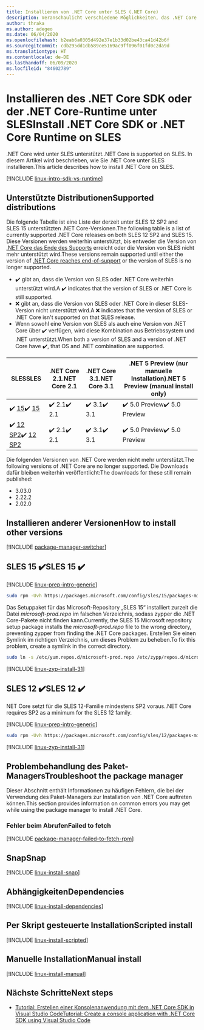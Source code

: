 ```yaml
---
title: Installieren von .NET Core unter SLES (.NET Core)
description: Veranschaulicht verschiedene Möglichkeiten, das .NET Core SDK und die NET Core-Runtime unter SLES zu installieren.
author: thraka
ms.author: adegeo
ms.date: 06/04/2020
ms.openlocfilehash: b2eab6a0305d492e37e1b33d02be43ca41d42b6f
ms.sourcegitcommit: cdb295dd1db589ce5169ac9ff096f01fd0c2da9d
ms.translationtype: HT
ms.contentlocale: de-DE
ms.lasthandoff: 06/09/2020
ms.locfileid: "84602789"
---
```

# <a name="install-net-core-sdk-or-net-core-runtime-on-sles"></a><span data-ttu-id="c52f4-103">Installieren des .NET Core SDK oder der .NET Core-Runtime unter SLES</span><span class="sxs-lookup"><span data-stu-id="c52f4-103">Install .NET Core SDK or .NET Core Runtime on SLES</span></span>

<span data-ttu-id="c52f4-104">.NET Core wird unter SLES unterstützt.</span><span class="sxs-lookup"><span data-stu-id="c52f4-104">.NET Core is supported on SLES.</span></span> <span data-ttu-id="c52f4-105">In diesem Artikel wird beschrieben, wie Sie .NET Core unter SLES installieren.</span><span class="sxs-lookup"><span data-stu-id="c52f4-105">This article describes how to install .NET Core on SLES.</span></span>

[!INCLUDE [linux-intro-sdk-vs-runtime](includes/linux-intro-sdk-vs-runtime.md)]

## <a name="supported-distributions"></a><span data-ttu-id="c52f4-106">Unterstützte Distributionen</span><span class="sxs-lookup"><span data-stu-id="c52f4-106">Supported distributions</span></span>

<span data-ttu-id="c52f4-107">Die folgende Tabelle ist eine Liste der derzeit unter SLES 12 SP2 and SLES 15 unterstützten .NET Core-Versionen.</span><span class="sxs-lookup"><span data-stu-id="c52f4-107">The following table is a list of currently supported .NET Core releases on both SLES 12 SP2 and SLES 15.</span></span> <span data-ttu-id="c52f4-108">Diese Versionen werden weiterhin unterstützt, bis entweder die Version von [.NET Core das Ende des Supports](https://dotnet.microsoft.com/platform/support/policy/dotnet-core) erreicht oder die Version von SLES nicht mehr unterstützt wird.</span><span class="sxs-lookup"><span data-stu-id="c52f4-108">These versions remain supported until either the version of [.NET Core reaches end-of-support](https://dotnet.microsoft.com/platform/support/policy/dotnet-core) or the version of SLES is no longer supported.</span></span>

- <span data-ttu-id="c52f4-109">✔️ gibt an, dass die Version von SLES oder .NET Core weiterhin unterstützt wird.</span><span class="sxs-lookup"><span data-stu-id="c52f4-109">A ✔️ indicates that the version of SLES or .NET Core is still supported.</span></span>
- <span data-ttu-id="c52f4-110">❌ gibt an, dass die Version von SLES oder .NET Core in dieser SLES-Version nicht unterstützt wird.</span><span class="sxs-lookup"><span data-stu-id="c52f4-110">A ❌ indicates that the version of SLES or .NET Core isn't supported on that SLES release.</span></span>
- <span data-ttu-id="c52f4-111">Wenn sowohl eine Version von SLES als auch eine Version von .NET Core über ✔️ verfügen, wird diese Kombination aus Betriebssystem und .NET unterstützt.</span><span class="sxs-lookup"><span data-stu-id="c52f4-111">When both a version of SLES and a version of .NET Core have ✔️, that OS and .NET combination are supported.</span></span>

| <span data-ttu-id="c52f4-112">SLES</span><span class="sxs-lookup"><span data-stu-id="c52f4-112">SLES</span></span>                   | <span data-ttu-id="c52f4-113">.NET Core 2.1</span><span class="sxs-lookup"><span data-stu-id="c52f4-113">.NET Core 2.1</span></span> | <span data-ttu-id="c52f4-114">.NET Core 3.1</span><span class="sxs-lookup"><span data-stu-id="c52f4-114">.NET Core 3.1</span></span> | <span data-ttu-id="c52f4-115">.NET 5 Preview (nur manuelle Installation)</span><span class="sxs-lookup"><span data-stu-id="c52f4-115">.NET 5 Preview (manual install only)</span></span> |
|------------------------|---------------|---------------|----------------|
| <span data-ttu-id="c52f4-116">✔️ [15](#sles-15-)</span><span class="sxs-lookup"><span data-stu-id="c52f4-116">✔️ [15](#sles-15-)</span></span>     | <span data-ttu-id="c52f4-117">✔️ 2.1</span><span class="sxs-lookup"><span data-stu-id="c52f4-117">✔️ 2.1</span></span>        | <span data-ttu-id="c52f4-118">✔️ 3.1</span><span class="sxs-lookup"><span data-stu-id="c52f4-118">✔️ 3.1</span></span>        | <span data-ttu-id="c52f4-119">✔️ 5.0 Preview</span><span class="sxs-lookup"><span data-stu-id="c52f4-119">✔️ 5.0 Preview</span></span> |
| <span data-ttu-id="c52f4-120">✔️ [12 SP2](#sles-12-)</span><span class="sxs-lookup"><span data-stu-id="c52f4-120">✔️ [12 SP2](#sles-12-)</span></span> | <span data-ttu-id="c52f4-121">✔️ 2.1</span><span class="sxs-lookup"><span data-stu-id="c52f4-121">✔️ 2.1</span></span>        | <span data-ttu-id="c52f4-122">✔️ 3.1</span><span class="sxs-lookup"><span data-stu-id="c52f4-122">✔️ 3.1</span></span>        | <span data-ttu-id="c52f4-123">✔️ 5.0 Preview</span><span class="sxs-lookup"><span data-stu-id="c52f4-123">✔️ 5.0 Preview</span></span> |

<span data-ttu-id="c52f4-124">Die folgenden Versionen von .NET Core werden nicht mehr unterstützt.</span><span class="sxs-lookup"><span data-stu-id="c52f4-124">The following versions of .NET Core are no longer supported.</span></span> <span data-ttu-id="c52f4-125">Die Downloads dafür bleiben weiterhin veröffentlicht:</span><span class="sxs-lookup"><span data-stu-id="c52f4-125">The downloads for these still remain published:</span></span>

- <span data-ttu-id="c52f4-126">3.0</span><span class="sxs-lookup"><span data-stu-id="c52f4-126">3.0</span></span>
- <span data-ttu-id="c52f4-127">2.2</span><span class="sxs-lookup"><span data-stu-id="c52f4-127">2.2</span></span>
- <span data-ttu-id="c52f4-128">2.0</span><span class="sxs-lookup"><span data-stu-id="c52f4-128">2.0</span></span>

## <a name="how-to-install-other-versions"></a><span data-ttu-id="c52f4-129">Installieren anderer Versionen</span><span class="sxs-lookup"><span data-stu-id="c52f4-129">How to install other versions</span></span>

[!INCLUDE [package-manager-switcher](./includes/package-manager-heading-hack-pkgname.md)]

## <a name="sles-15-"></a><span data-ttu-id="c52f4-130">SLES 15 ✔️</span><span class="sxs-lookup"><span data-stu-id="c52f4-130">SLES 15 ✔️</span></span>

[!INCLUDE [linux-prep-intro-generic](includes/linux-prep-intro-generic.md)]

```bash
sudo rpm -Uvh https://packages.microsoft.com/config/sles/15/packages-microsoft-prod.rpm
```

<span data-ttu-id="c52f4-131">Das Setuppaket für das Microsoft-Repository „SLES 15“ installiert zurzeit die Datei *microsoft-prod.repo* im falschen Verzeichnis, sodass zypper die .NET Core-Pakete nicht finden kann.</span><span class="sxs-lookup"><span data-stu-id="c52f4-131">Currently, the SLES 15 Microsoft repository setup package installs the *microsoft-prod.repo* file to the wrong directory, preventing zypper from finding the .NET Core packages.</span></span> <span data-ttu-id="c52f4-132">Erstellen Sie einen Symlink im richtigen Verzeichnis, um dieses Problem zu beheben.</span><span class="sxs-lookup"><span data-stu-id="c52f4-132">To fix this problem, create a symlink in the correct directory.</span></span>

```bash
sudo ln -s /etc/yum.repos.d/microsoft-prod.repo /etc/zypp/repos.d/microsoft-prod.repo
```

[!INCLUDE [linux-zyp-install-31](includes/linux-install-31-zyp.md)]

## <a name="sles-12-"></a><span data-ttu-id="c52f4-133">SLES 12 ✔️</span><span class="sxs-lookup"><span data-stu-id="c52f4-133">SLES 12 ✔️</span></span>

<span data-ttu-id="c52f4-134">NET Core setzt für die SLES 12-Familie mindestens SP2 voraus.</span><span class="sxs-lookup"><span data-stu-id="c52f4-134">.NET Core requires SP2 as a minimum for the SLES 12 family.</span></span>

[!INCLUDE [linux-prep-intro-generic](includes/linux-prep-intro-generic.md)]

```bash
sudo rpm -Uvh https://packages.microsoft.com/config/sles/12/packages-microsoft-prod.rpm
```

[!INCLUDE [linux-zyp-install-31](includes/linux-install-31-zyp.md)]

## <a name="troubleshoot-the-package-manager"></a><span data-ttu-id="c52f4-135">Problembehandlung des Paket-Managers</span><span class="sxs-lookup"><span data-stu-id="c52f4-135">Troubleshoot the package manager</span></span>

<span data-ttu-id="c52f4-136">Dieser Abschnitt enthält Informationen zu häufigen Fehlern, die bei der Verwendung des Paket-Managers zur Installation von .NET Core auftreten können.</span><span class="sxs-lookup"><span data-stu-id="c52f4-136">This section provides information on common errors you may get while using the package manager to install .NET Core.</span></span>

### <a name="failed-to-fetch"></a><span data-ttu-id="c52f4-137">Fehler beim Abrufen</span><span class="sxs-lookup"><span data-stu-id="c52f4-137">Failed to fetch</span></span>

[!INCLUDE [package-manager-failed-to-fetch-rpm](includes/package-manager-failed-to-fetch-rpm.md)]

## <a name="snap"></a><span data-ttu-id="c52f4-138">Snap</span><span class="sxs-lookup"><span data-stu-id="c52f4-138">Snap</span></span>

[!INCLUDE [linux-install-snap](includes/linux-install-snap.md)]

## <a name="dependencies"></a><span data-ttu-id="c52f4-139">Abhängigkeiten</span><span class="sxs-lookup"><span data-stu-id="c52f4-139">Dependencies</span></span>

[!INCLUDE [linux-install-dependencies](includes/linux-install-dependencies.md)]

## <a name="scripted-install"></a><span data-ttu-id="c52f4-140">Per Skript gesteuerte Installation</span><span class="sxs-lookup"><span data-stu-id="c52f4-140">Scripted install</span></span>

[!INCLUDE [linux-install-scripted](includes/linux-install-scripted.md)]

## <a name="manual-install"></a><span data-ttu-id="c52f4-141">Manuelle Installation</span><span class="sxs-lookup"><span data-stu-id="c52f4-141">Manual install</span></span>

[!INCLUDE [linux-install-manual](includes/linux-install-manual.md)]

## <a name="next-steps"></a><span data-ttu-id="c52f4-142">Nächste Schritte</span><span class="sxs-lookup"><span data-stu-id="c52f4-142">Next steps</span></span>

- [<span data-ttu-id="c52f4-143">Tutorial: Erstellen einer Konsolenanwendung mit dem .NET Core SDK in Visual Studio Code</span><span class="sxs-lookup"><span data-stu-id="c52f4-143">Tutorial: Create a console application with .NET Core SDK using Visual Studio Code</span></span>](../tutorials/with-visual-studio-code.md)

